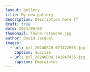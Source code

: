 ```yaml
---
layout: gallery
title: My new gallery
description: Description here ff
draft: true
date: 2024/09/09
thumbnail: faune-retouche.jpg
author: David Jacquel
images:
  - url: pxl_20240820_073422065.jpg
    caption: Succise
  - url: pxl_20240808_142847435.jpg
    caption: Empreintes
---
```


